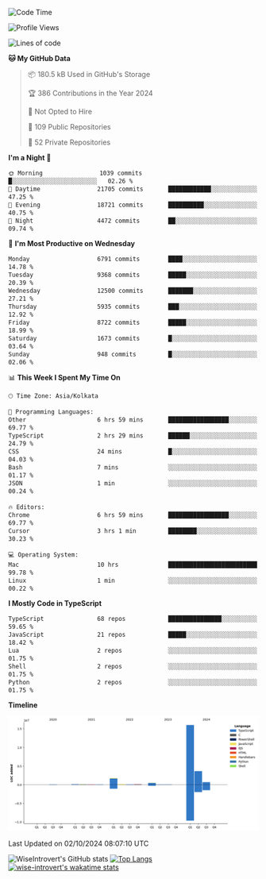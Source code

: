 <!--START_SECTION:waka-->
![Code Time](http://img.shields.io/badge/Code%20Time-1%2C643%20hrs%2029%20mins-blue)

![Profile Views](http://img.shields.io/badge/Profile%20Views-7-blue)

![Lines of code](https://img.shields.io/badge/From%20Hello%20World%20I%27ve%20Written-23.2%20million%20lines%20of%20code-blue)

**🐱 My GitHub Data** 

> 📦 180.5 kB Used in GitHub's Storage 
 > 
> 🏆 386 Contributions in the Year 2024
 > 
> 🚫 Not Opted to Hire
 > 
> 📜 109 Public Repositories 
 > 
> 🔑 52 Private Repositories 
 > 
**I'm a Night 🦉** 

```text
🌞 Morning                1039 commits        █░░░░░░░░░░░░░░░░░░░░░░░░   02.26 % 
🌆 Daytime                21705 commits       ████████████░░░░░░░░░░░░░   47.25 % 
🌃 Evening                18721 commits       ██████████░░░░░░░░░░░░░░░   40.75 % 
🌙 Night                  4472 commits        ██░░░░░░░░░░░░░░░░░░░░░░░   09.74 % 
```
📅 **I'm Most Productive on Wednesday** 

```text
Monday                   6791 commits        ████░░░░░░░░░░░░░░░░░░░░░   14.78 % 
Tuesday                  9368 commits        █████░░░░░░░░░░░░░░░░░░░░   20.39 % 
Wednesday                12500 commits       ███████░░░░░░░░░░░░░░░░░░   27.21 % 
Thursday                 5935 commits        ███░░░░░░░░░░░░░░░░░░░░░░   12.92 % 
Friday                   8722 commits        █████░░░░░░░░░░░░░░░░░░░░   18.99 % 
Saturday                 1673 commits        █░░░░░░░░░░░░░░░░░░░░░░░░   03.64 % 
Sunday                   948 commits         █░░░░░░░░░░░░░░░░░░░░░░░░   02.06 % 
```


📊 **This Week I Spent My Time On** 

```text
🕑︎ Time Zone: Asia/Kolkata

💬 Programming Languages: 
Other                    6 hrs 59 mins       █████████████████░░░░░░░░   69.77 % 
TypeScript               2 hrs 29 mins       ██████░░░░░░░░░░░░░░░░░░░   24.79 % 
CSS                      24 mins             █░░░░░░░░░░░░░░░░░░░░░░░░   04.03 % 
Bash                     7 mins              ░░░░░░░░░░░░░░░░░░░░░░░░░   01.17 % 
JSON                     1 min               ░░░░░░░░░░░░░░░░░░░░░░░░░   00.24 % 

🔥 Editors: 
Chrome                   6 hrs 59 mins       █████████████████░░░░░░░░   69.77 % 
Cursor                   3 hrs 1 min         ████████░░░░░░░░░░░░░░░░░   30.23 % 

💻 Operating System: 
Mac                      10 hrs              █████████████████████████   99.78 % 
Linux                    1 min               ░░░░░░░░░░░░░░░░░░░░░░░░░   00.22 % 
```

**I Mostly Code in TypeScript** 

```text
TypeScript               68 repos            ███████████████░░░░░░░░░░   59.65 % 
JavaScript               21 repos            █████░░░░░░░░░░░░░░░░░░░░   18.42 % 
Lua                      2 repos             ░░░░░░░░░░░░░░░░░░░░░░░░░   01.75 % 
Shell                    2 repos             ░░░░░░░░░░░░░░░░░░░░░░░░░   01.75 % 
Python                   2 repos             ░░░░░░░░░░░░░░░░░░░░░░░░░   01.75 % 
```



**Timeline**

![Lines of Code chart](https://raw.githubusercontent.com/wise-introvert/wise-introvert/master/assets/bar_graph.png)


 Last Updated on 02/10/2024 08:07:10 UTC
<!--END_SECTION:waka-->

![WiseIntrovert's GitHub stats](https://github-readme-stats.vercel.app/api?username=wise-introvert&count_private=true&show_icons=true)
[![Top Langs](https://github-readme-stats.vercel.app/api/top-langs/?username=wise-introvert&langs_count=10)](https://github.com/anuraghazra/github-readme-stats)
[![wise-introvert's wakatime stats](https://github-readme-stats.vercel.app/api/wakatime?username=wiseintrovert)](https://github.com/anuraghazra/github-readme-stats)
